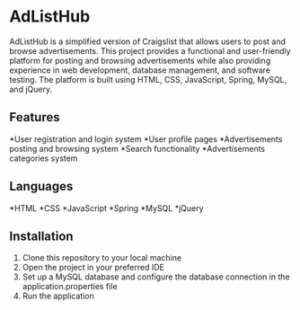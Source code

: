 # AdListHub
AdListHub is a simplified version of Craigslist that allows users to post and browse advertisements. 
This project provides a functional and user-friendly platform for posting and browsing advertisements while also providing experience in web development, database management, and software testing. 
The platform is built using HTML, CSS, JavaScript, Spring, MySQL, and jQuery.

## Features
*User registration and login system
*User profile pages
*Advertisements posting and browsing system
*Search functionality
*Advertisements categories system

## Languages
*HTML
*CSS
*JavaScript
*Spring
*MySQL
*jQuery

## Installation

1. Clone this repository to your local machine
2. Open the project in your preferred IDE
3. Set up a MySQL database and configure the database connection in the application.properties file
4. Run the application
